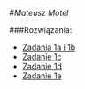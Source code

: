 #*Mateusz Motel*

###Rozwiązania:

* [Zadania 1a i 1b](./zadanie1.md#zadania-1a-i-1b)
* [Zadanie 1c](./zadanie1.md#zadanie-1c)
* [Zadanie 1d](./zadanie1.md#zadanie-1d)
* [Zadanie 1e](./zadanie1.md#zadanie-1e)